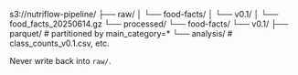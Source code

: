 s3://nutriflow-pipeline/
├── raw/
│ └── food-facts/
│ └── v0.1/
│ └── food_facts_20250614.gz
└── processed/
└── food-facts/
└── v0.1/
├── parquet/ # partitioned by main_category=*
└── analysis/ # class_counts_v0.1.csv, etc.


Never write back into `raw/`.
